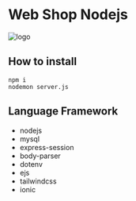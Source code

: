 # Web Shop Nodejs

![logo](https://cdn.discordapp.com/attachments/1144179396471701624/1208777676878385152/4FCC59B1-2591-494B-8FDB-5196ACEE15F0.png?ex=65e484f0&is=65d20ff0&hm=c6e8fa7d54a572b3cf24bddbea7faf42102a5d9d85b7e73f315c08ea5831f820&)

## How to install
```
npm i
nodemon server.js
```

## Language Framework
* nodejs
* mysql
* express-session
* body-parser
* dotenv
* ejs
* tailwindcss
* ionic

